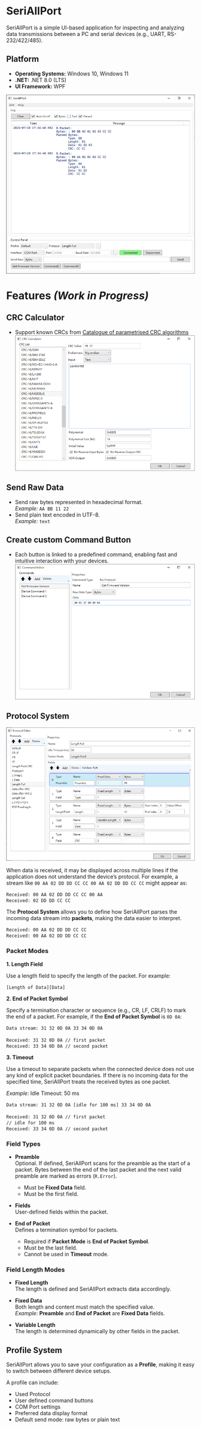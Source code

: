 # SeriAllPort
SeriAllPort is a simple UI-based application for inspecting and analyzing data transmissions between a PC and serial devices (e.g., UART, RS-232/422/485).

## Platform
- **Operating Systems:** Windows 10, Windows 11  
- **.NET:** .NET 8.0 (LTS)  
- **UI Framework:** WPF

![Application Screenshot](Image/App.png)


# Features _(Work in Progress)_

## CRC Calculator
- Support known CRCs from [Catalogue of parametrised CRC algorithms](https://reveng.sourceforge.io/crc-catalogue/all.htm)  
![CRC Calculator Screenshot](Image/CRC_Calculator.png)

## Send Raw Data
- Send raw bytes represented in hexadecimal format.  
  _Example:_ `AA BB 11 22`
- Send plain text encoded in UTF-8.  
  _Example:_ `text`

## Create custom Command Button  
- Each button is linked to a predefined command, enabling fast and intuitive interaction with your devices.  
  ![Command Editor Screenshot](Image/CommandEditor.png)

## Protocol System
![Prococol Editor Screenshot](Image/ProtocolEditor.png)

When data is received, it may be displayed across multiple lines if the application does not understand the device’s protocol. For example, a stream like `00 AA 02 DD DD CC CC 00 AA 02 DD DD CC CC` might appear as:

```
Received: 00 AA 02 DD DD CC CC 00 AA
Received: 02 DD DD CC CC
```

The **Protocol System** allows you to define how SeriAllPort parses the incoming data stream into **packets**, making the data easier to interpret.

```
Received: 00 AA 02 DD DD CC CC
Received: 00 AA 02 DD DD CC CC
```

### Packet Modes
**1. Length Field**

Use a length field to specify the length of the packet. For example:
```
[Length of Data][Data]
```

**2. End of Packet Symbol**

Specify a termination character or sequence (e.g., CR, LF, CRLF) to mark the end of a packet. For example, if the **End of Packet Symbol** is `0D 0A`:

```
Data stream: 31 32 0D 0A 33 34 0D 0A

Received: 31 32 0D 0A // first packet
Received: 33 34 0D 0A // second packet
```

**3. Timeout**

Use a timeout to separate packets when the connected device does not use any kind of explicit packet boundaries. If there is no incoming data for the specified time, SeriAllPort treats the received bytes as one packet.

_Example:_ Idle Timeout: 50 ms  
```
Data stream: 31 32 0D 0A [idle for 100 ms] 33 34 0D 0A

Received: 31 32 0D 0A // first packet
// idle for 100 ms
Received: 33 34 0D 0A // second packet
```

### Field Types
- **Preamble**  
  Optional. If defined, SeriAllPort scans for the preamble as the start of a packet. Bytes between the end of the last packet and the next valid preamble are marked as errors (`R.Error`).  
  - Must be **Fixed Data** field.
  - Must be the first field.

- **Fields**  
  User-defined fields within the packet.

- **End of Packet**  
  Defines a termination symbol for packets.  
  - Required if **Packet Mode** is **End of Packet Symbol**.
  - Must be the last field.
  - Cannot be used in **Timeout** mode.
  
### Field Length Modes
- **Fixed Length**  
  The length is defined and SeriAllPort extracts data accordingly.

- **Fixed Data**  
  Both length and content must match the specified value.  
  _Example_: **Preamble** and **End of Packet** are **Fixed Data** fields.

- **Variable Length**  
  The length is determined dynamically by other fields in the packet.

## Profile System
SeriAllPort allows you to save your configuration as a **Profile**, making it easy to switch between different device setups.

A profile can include:

- Used Protocol
- User defined command buttons
- COM Port settings
- Preferred data display format
- Default send mode: raw bytes or plain text

